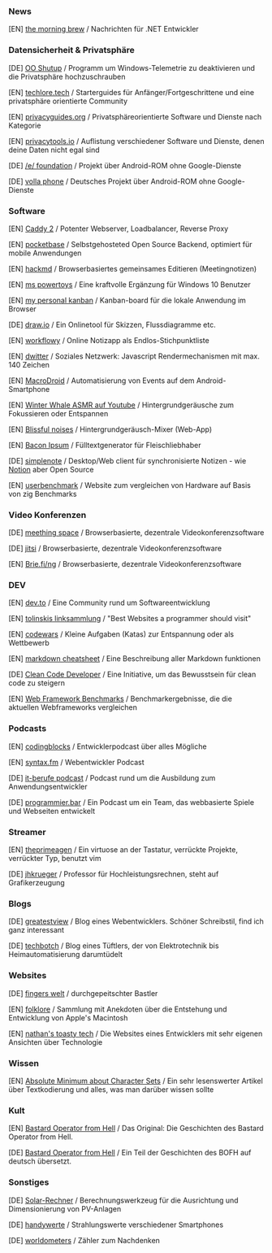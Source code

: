 ### News

[EN] [the morning brew](https://blog.cwa.me.uk/) / Nachrichten für .NET Entwickler

### Datensicherheit & Privatsphäre

[DE] [OO Shutup](https://www.oo-software.com/de/shutup10) / Programm um Windows-Telemetrie zu deaktivieren und die Privatsphäre hochzuschrauben 

[EN] [techlore.tech](https://techlore.tech) / Starterguides für Anfänger/Fortgeschrittene und eine privatsphäre orientierte Community

[EN] [privacyguides.org](https://privacyguides.org) / Privatsphäreorientierte Software und Dienste nach Kategorie

[EN] [privacytools.io](https://privacytools.io/) / Auflistung verschiedener Software und Dienste, denen deine Daten nicht egal sind

[DE] [/e/ foundation](https://e.foundation/de/) / Projekt über Android-ROM ohne Google-Dienste

[DE] [volla phone](http://volla.online/) / Deutsches Projekt über Android-ROM ohne Google-Dienste

### Software

[EN] [Caddy 2](https://caddyserver.com/) / Potenter Webserver, Loadbalancer, Reverse Proxy

[EN] [pocketbase](https://pocketbase.io/) / Selbstgehosteted Open Source Backend, optimiert für mobile Anwendungen

[EN] [hackmd](https://hackmd.io) / Browserbasiertes gemeinsames Editieren (Meetingnotizen)

[EN] [ms powertoys](https://github.com/microsoft/PowerToys/releases/) / Eine kraftvolle Ergänzung für Windows 10 Benutzer

[EN] [my personal kanban](https://greggigon.github.io/my-personal-kanban/) / Kanban-board für die lokale Anwendung im Browser

[DE] [draw.io](https://draw.io/) / Ein Onlinetool für Skizzen, Flussdiagramme etc.

[EN] [workflowy](https://workflowy.com/) / Online Notizapp als Endlos-Stichpunktliste

[EN] [dwitter](https://dwitter.net) / Soziales Netzwerk: Javascript Rendermechanismen mit max. 140 Zeichen

[EN] [MacroDroid](https://macrodroid.com/) / Automatisierung von Events auf dem Android-Smartphone

[EN] [Winter Whale ASMR auf Youtube](https://www.youtube.com/channel/UCTUz24QLqXue53O4dLuyMtw) / Hintergrundgeräusche zum Fokussieren oder Entspannen

[EN] [Blissful noises](https://blissfulnoises.com/) / Hintergrundgeräusch-Mixer (Web-App)

[EN] [Bacon Ipsum](https://baconipsum.com/) / Fülltextgenerator für Fleischliebhaber

[DE] [simplenote](https://simplenote.com/) / Desktop/Web client für synchronisierte Notizen - wie [Notion](https://notion.com/) aber Open Source

[EN] [userbenchmark](https://www.userbenchmark.com/) / Website zum vergleichen von Hardware auf Basis von zig Benchmarks

### Video Konferenzen

[DE] [meething space](https://meething.space/) / Browserbasierte, dezentrale Videokonferenzsoftware

[DE] [jitsi](https://meet.jit.si/) / Browserbasierte, dezentrale Videokonferenzsoftware

[EN] [Brie.fi/ng](https://brie.fi/ng) / Browserbasierte, dezentrale Videokonferenzsoftware

### DEV

[EN] [dev.to](https://dev.to) / Eine Community rund um Softwareentwicklung

[EN] [tolinskis linksammlung](https://github.com/stolinski/Best-websites-a-programmer-should-visit) / "Best Websites a programmer should visit"

[EN] [codewars](https://www.codewars.com/) / Kleine Aufgaben (Katas) zur Entspannung oder als Wettbewerb

[EN] [markdown cheatsheet](https://github.com/adam-p/markdown-here/wiki/Markdown-Cheatsheet) / Eine Beschreibung aller Markdown funktionen

[DE] [Clean Code Developer](https://clean-code-developer.de/) / Eine Initiative, um das Bewusstsein für clean code zu steigern

[EN] [Web Framework Benchmarks](https://www.techempower.com/benchmarks/) / Benchmarkergebnisse, die die aktuellen Webframeworks vergleichen

### Podcasts

[EN] [codingblocks](https://www.codingblocks.net/) / Entwicklerpodcast über alles Mögliche

[EN] [syntax.fm](https://syntax.fm/) / Webentwickler Podcast

[DE] [it-berufe podcast](https://it-berufe-podcast.de/category/podcast/) / Podcast rund um die Ausbildung zum Anwendungsentwickler

[DE] [programmier.bar](https://programmier.bar/) / Ein Podcast um ein Team, das webbasierte Spiele und Webseiten entwickelt

### Streamer

[EN] [theprimeagen](https://www.twitch.tv/theprimeagen) / Ein virtuose an der Tastatur, verrückte Projekte, verrückter Typ, benutzt vim

[DE] [jhkrueger](https://www.twitch.tv/jhkrueger) / Professor für Hochleistungsrechnen, steht auf Grafikerzeugung

### Blogs

[DE] [greatestview](https://greatestview.de/) / Blog eines Webentwicklers. Schöner Schreibstil, find ich ganz interessant

[DE] [techbotch](http://techbotch.org/) / Blog eines Tüftlers, der von Elektrotechnik bis Heimautomatisierung darumtüdelt

### Websites

[DE] [fingers welt](https://fingers-welt.de/home.htm) / durchgepeitschter Bastler

[EN] [folklore](https://www.folklore.org/) / Sammlung mit Anekdoten über die Entstehung und Entwicklung von Apple's Macintosh

[EN] [nathan's toasty tech](http://toastytech.com/) / Die Websites eines Entwicklers mit sehr eigenen Ansichten über Technologie

### Wissen

[EN] [Absolute Minimum about Character Sets](https://www.joelonsoftware.com/2003/10/08/the-absolute-minimum-every-software-developer-absolutely-positively-must-know-about-unicode-and-character-sets-no-excuses/) / Ein sehr lesenswerter Artikel über Textkodierung und alles, was man darüber wissen sollte

### Kult

[EN] [Bastard Operator from Hell](http://bofharchive.com/) / Das Original: Die Geschichten des Bastard Operator from Hell.

[DE] [Bastard Operator from Hell](https://www.gimizu.de/basta/) / Ein Teil der Geschichten des BOFH auf deutsch übersetzt.

### Sonstiges

[DE] [Solar-Rechner](https://re.jrc.ec.europa.eu/pvg_tools/de/) / Berechnungswerkzeug für die Ausrichtung und Dimensionierung von PV-Anlagen

[DE] [handywerte](https://handywerte.de/) / Strahlungswerte verschiedener Smartphones

[DE] [worldometers](https://www.worldometers.info/de/) / Zähler zum Nachdenken
